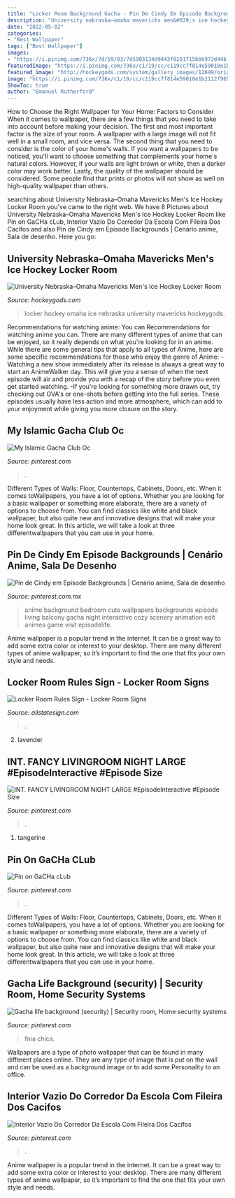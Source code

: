 ```yaml
---
title: "Locker Room Background Gacha - Pin De Cindy Em Episode Backgrounds"
description: "University nebraska–omaha mavericks men&#039;s ice hockey locker room"
date: "2022-05-02"
categories:
- "Best Wallpaper"
tags: ["Best Wallpaper"]
images:
- "https://i.pinimg.com/736x/7d/59/03/7d5903134d9443f0201715bb6973d44b.jpg"
featuredImage: "https://i.pinimg.com/736x/c1/19/cc/c119cc7f814e59010e1b2112f9651bdd.jpg"
featured_image: "http://hockeygods.com/system/gallery_images/12699/original.jpeg?1408919521"
image: "https://i.pinimg.com/736x/c1/19/cc/c119cc7f814e59010e1b2112f9651bdd.jpg"
ShowToc: true
author: "Emanuel Rutherford"
---
```



How to Choose the Right Wallpaper for Your Home: Factors to Consider
When it comes to wallpaper, there are a few things that you need to take into account before making your decision. The first and most important factor is the size of your room. A wallpaper with a large image will not fit well in a small room, and vice versa. 
The second thing that you need to consider is the color of your home's walls. If you want a wallpapers to be noticed, you'll want to choose something that complements your home's natural colors. However, if your walls are light brown or white, then a darker color may work better. 
Lastly, the quality of the wallpaper should be considered. Some people find that prints or photos will not show as well on high-quality wallpaper than others.

	

		
searching about University Nebraska–Omaha Mavericks Men&#039;s Ice Hockey Locker Room you've came to the right web. We have 8 Pictures about University Nebraska–Omaha Mavericks Men&#039;s Ice Hockey Locker Room like Pin on GaCHa cLub, Interior Vazio Do Corredor Da Escola Com Fileira Dos Cacifos and also Pin de Cindy em Episode Backgrounds | Cenário anime, Sala de desenho. Here you go:
		
    
## University Nebraska–Omaha Mavericks Men&#039;s Ice Hockey Locker Room

<img loading=lazy src="http://hockeygods.com/system/gallery_images/12699/original.jpeg?1408919521" onerror="this.onerror=null;this.src='https://tse4.mm.bing.net/th?id=OIP.CI_Wzt5xlnYCcJHQWm3U0gHaEK&amp;pid=15.1';" alt="University Nebraska–Omaha Mavericks Men&#039;s Ice Hockey Locker Room">

_Source: hockeygods.com_

>locker hockey omaha ice nebraska university mavericks hockeygods. 

	

Recommendations for watching anime: You can
Recommendations for watching anime you can. There are many different types of anime that can be enjoyed, so it really depends on what you're looking for in an anime. While there are some general tips that apply to all types of Anime, here are some specific recommendations for those who enjoy the genre of Anime: 
-Watching a new show immediately after its release is always a great way to start an AnimeWalker day. This will give you a sense of when the next episode will air and provide you with a recap of the story before you even get started watching. 
-If you're looking for something more drawn out, try checking out OVA's or one-shots before getting into the full series. These episodes usually have less action and more atmosphere, which can add to your enjoyment while giving you more closure on the story.

    
## My Islamic Gacha Club Oc

<img loading=lazy src="https://i.pinimg.com/736x/6b/68/d2/6b68d2b40edf9e01ef153d031c0c8562.jpg" onerror="this.onerror=null;this.src='https://tse4.mm.bing.net/th?id=OIP.p7SsRAS8pgf-dB-U4z2Q-QHaD_&amp;pid=15.1';" alt="My Islamic Gacha Club Oc">

_Source: pinterest.com_

>. 

	

Different Types of Walls: Floor, Countertops, Cabinets, Doors, etc.
When it comes toWallpapers, you have a lot of options. Whether you are looking for a basic wallpaper or something more elaborate, there are a variety of options to choose from. You can find classics like white and black wallpaper, but also quite new and innovative designs that will make your home look great. In this article, we will take a look at three differentwallpapers that you can use in your home.

    
## Pin De Cindy Em Episode Backgrounds | Cenário Anime, Sala De Desenho

<img loading=lazy src="https://i.pinimg.com/736x/b3/1d/e5/b31de50c98cb02d8172e8e8059bc70fc.jpg" onerror="this.onerror=null;this.src='https://tse2.mm.bing.net/th?id=OIP.cAUyNVbnBsKWslfZkeeqiQHaGk&amp;pid=15.1';" alt="Pin de Cindy em Episode Backgrounds | Cenário anime, Sala de desenho">

_Source: pinterest.com.mx_

>anime background bedroom cute wallpapers backgrounds episode living balcony gacha night interactive cozy scenery animation edit animes game visit episodelife. 

	

Anime wallpaper is a popular trend in the internet. It can be a great way to add some extra color or interest to your desktop. There are many different types of anime wallpaper, so it’s important to find the one that fits your own style and needs.

    
## Locker Room Rules Sign - Locker Room Signs

<img loading=lazy src="https://cdn8.bigcommerce.com/s-4nops3qe/products/14891/images/19763/w-lr1824-pop_1__40297.1511203162.500.750.gif?c=2" onerror="this.onerror=null;this.src='https://tse2.mm.bing.net/th?id=OIP.UCG-pw6fP0ozHcBd5qUBWgAAAA&amp;pid=15.1';" alt="Locker Room Rules Sign - Locker Room Signs">

_Source: allstatesign.com_

>. 

	

2. lavender 

    
## INT. FANCY LIVINGROOM NIGHT LARGE #EpisodeInteractive #Episode Size

<img loading=lazy src="https://i.pinimg.com/736x/bd/b4/0e/bdb40e52b923463f9e0ddfdeaf965e4a--family-rooms-living-rooms.jpg" onerror="this.onerror=null;this.src='https://tse2.mm.bing.net/th?id=OIP.VZIU3hMhcu2Ii5IFm3nZqgHaEY&amp;pid=15.1';" alt="INT. FANCY LIVINGROOM NIGHT LARGE #EpisodeInteractive #Episode Size">

_Source: pinterest.com_

>. 

	

1. tangerine 

    
## Pin On GaCHa CLub

<img loading=lazy src="https://i.pinimg.com/736x/59/da/14/59da1435c1d40240db6d5e1746523151.jpg" onerror="this.onerror=null;this.src='https://tse2.mm.bing.net/th?id=OIP.EKlDy8LThjxxWWiMBJz3WwHaGk&amp;pid=15.1';" alt="Pin on GaCHa cLub">

_Source: pinterest.com_

>. 

	

Different Types of Walls: Floor, Countertops, Cabinets, Doors, etc.
When it comes toWallpapers, you have a lot of options. Whether you are looking for a basic wallpaper or something more elaborate, there are a variety of options to choose from. You can find classics like white and black wallpaper, but also quite new and innovative designs that will make your home look great. In this article, we will take a look at three differentwallpapers that you can use in your home.

    
## Gacha Life Background (security) | Security Room, Home Security Systems

<img loading=lazy src="https://i.pinimg.com/736x/7d/59/03/7d5903134d9443f0201715bb6973d44b.jpg" onerror="this.onerror=null;this.src='https://tse3.mm.bing.net/th?id=OIP.1dxRyn1_lHLhAU2ZoplXhAHaEJ&amp;pid=15.1';" alt="Gacha life background (security) | Security room, Home security systems">

_Source: pinterest.com_

>fnia chica. 

	



Wallpapers are a type of photo wallpaper that can be found in many different places online. They are any type of image that is put on the wall and can be used as a background image or to add some Personality to an office.

    
## Interior Vazio Do Corredor Da Escola Com Fileira Dos Cacifos

<img loading=lazy src="https://i.pinimg.com/736x/c1/19/cc/c119cc7f814e59010e1b2112f9651bdd.jpg" onerror="this.onerror=null;this.src='https://tse1.mm.bing.net/th?id=OIP.ECucbx9bUejVQs2rB6GrkwHaEE&amp;pid=15.1';" alt="Interior Vazio Do Corredor Da Escola Com Fileira Dos Cacifos">

_Source: pinterest.com_

>. 

	

Anime wallpaper is a popular trend in the internet. It can be a great way to add some extra color or interest to your desktop. There are many different types of anime wallpaper, so it’s important to find the one that fits your own style and needs.

